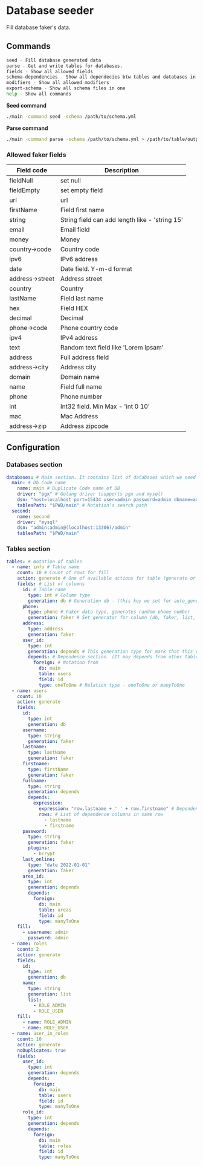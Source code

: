 # Database seeder

Fill database faker's data.

## Commands

```bash
seed - Fill database generated data
parse - Get and write tables for databases.
fields - Show all allowed fields                                             
schema-dependencies - Show all dependecies btw tables and databases in schema
modifiers - Show all allowed modifiers                                       
export-schema - Show all schema files in one                                 
help - Show all commands  
```

**Seed command**

```bash
./main -command seed -schema /path/to/schema.yml
```

**Parse command**

```bash
./main -command parse -schema /path/to/schema.yml > /path/to/table/output.yml
```

### Allowed faker fields

| Field code      | Description                                    |
|-----------------|------------------------------------------------|
| fieldNull       | set null                                       |
| fieldEmpty      | set empty field                                |
| url             | url                                            |
| firstName       | Field first name                               |
| string          | String field can add length like - 'string 15' |
| email           | Email field                                    |
| money           | Money                                          |
| country->code   | Country code                                   |
| ipv6            | IPv6 address                                   |
| date            | Date field. Y-m-d format                       |
| address->street | Address street                                 |
| country         | Country                                        |
| lastName        | Field last name                                |
| hex             | Field HEX                                      |
| decimal         | Decimal                                        |
| phone->code     | Phone country code                             |
| ipv4            | IPv4 address                                   |
| text            | Random text field like 'Lorem Ipsam'           |
| address         | Full address field                             |
| address->city   | Address city                                   |
| domain          | Domain name                                    |
| name            | Field full name                                |
| phone           | Phone number                                   |
| int             | Int32 field. Min Max - 'int 0 10'              |
| mac             | Mac Address                                    |
| address->zip    | Address zipcode                                |

## Configuration

### Databases section

```yaml
databases: # Main section. It contains list of databases which we need to seed
  main: # Db Code name
    name: main # Duplicate Code name of DB
    driver: "pgx" # Golang driver (supports pgx and mysql)
    dsn: "host=localhost port=15434 user=admin password=admin dbname=admin sslmode=disable" # Db connection string, it must be formatted like in driver documentation 
    tablesPath: "$PWD/main" # Notation's search path
  second:
    name: second
    driver: "mysql"
    dsn: "admin:admin@(localhost:13306)/admin"
    tablesPath: "$PWD/main"
```

### Tables section

```yaml
tables: # Notation of tables
  - name: info # Table name
    count: 10 # Count of rows for fill
    action: generate # One of available actions for table (generate or get). 'Generate' - for fill fake data and 'get' for get data from db 
    fields: # List of columns
      id: # Table name
        type: int # Column type
        generation: db # Generation db - (this key we set for auto_generated data like a serial in postgres or auto_increment in MySQL)
      phone:
        type: phone # Faker data type, generates random phone number
        generation: faker # Set generator for column (db, faker, list, depends)
      address:
        type: address
        generation: faker
      user_id:
        type: int
        generation: depends # This generation type for mark that this column depends on other table or other columns
        depends: # Dependence section. (It may depends from other table in same db, or other db, also it may depends from other columns)
          foreign: # Notation from 
            db: main
            table: users
            field: id
            type: oneToOne # Relation type - oneToOne or manyToOne
  - name: users
    count: 10
    action: generate
    fields:
      id:
        type: int
        generation: db
      username:
        type: string
        generation: faker
      lastname:
        type: lastName
        generation: faker
      firstname:
        type: firstName
        generation: faker
      fullname:
        type: string
        generation: depends
        depends:
          expression:
            expression: "row.lastname + ' ' + row.firstname" # Dependence columns supports expressions for generate data.
            rows: # List of dependence columns in same row
              - lastname
              - firstname
      password:
        type: string
        generation: faker
        plugins:
          - bcrypt
      last_online:
        type: "date 2022-01-01"
        generation: faker
      area_id:
        type: int
        generation: depends
        depends:
          foreign:
            db: main
            table: areas
            field: id
            type: manyToOne
    fill:
      - username: admin
        password: admin
  - name: roles
    count: 2
    action: generate
    fields:
      id:
        type: int
        generation: db
      name:
        type: string
        generation: list
        list:
          - ROLE_ADMIN
          - ROLE_USER
    fill:
      - name: ROLE_ADMIN
      - name: ROLE_USER
  - name: user_in_roles
    count: 10
    action: generate
    noDuplicates: true
    fields:
      user_id:
        type: int
        generation: depends
        depends:
          foreign:
            db: main
            table: users
            field: id
            type: manyToOne
      role_id:
        type: int
        generation: depends
        depends:
          foreign:
            db: main
            table: roles
            field: id
            type: manyToOne
```
